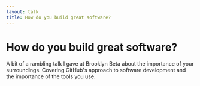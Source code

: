 ```yaml
---
layout: talk
title: How do you build great software?
---
```


# How do you build great software?

<script async class="speakerdeck-embed" data-id="5079fa1af29efa0002022fb9" data-ratio="1.3333333333333333" src="//speakerdeck.com/assets/embed.js"></script>

A bit of a rambling talk I gave at Brooklyn Beta about the importance of your surroundings. Covering GitHub's approach to software development and the importance of the tools you use.
